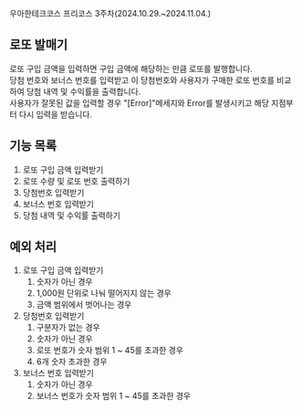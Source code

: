 우아한테크코스 프리코스 3주차(2024.10.29.~2024.11.04.)

## 로또 발매기
로또 구입 금액을 입력하면 구입 금액에 해당하는 만큼 로또를 발행합니다. </br>
당첨 번호와 보너스 번호를 입력받고 이 당첨번호와 사용자가 구매한 로또 번호를 비교하여 당첨 내역 및 수익률을 출력합니다. </br>
사용자가 잘못된 값을 입력할 경우 "[Error]"메세지와 Error를 발생시키고 해당 지점부터 다시 입력을 받습니다. </br>

## 기능 목록
1. 로또 구입 금액 입력받기
2. 로또 수량 및 로또 번호 출력하기
3. 당첨번호 입력받기
4. 보너스 번호 입력받기
5. 당첨 내역 및 수익률 출력하기

## 예외 처리
1. 로또 구입 금액 입력받기
    1) 숫자가 아닌 경우
    2) 1,000원 단위로 나눠 떨어지지 않는 경우
    3) 금액 범위에서 벗어나는 경우
2. 당첨번호 입력받기
    1) 구분자가 없는 경우
    2) 숫자가 아닌 경우
    3) 로또 번호가 숫자 범위 1 ~ 45를 초과한 경우
    4) 6개 숫자 초과한 경우
3. 보너스 번호 입력받기
    1) 숫자가 아닌 경우
    2) 보너스 번호가 숫자 범위 1 ~ 45를 초과한 경우

